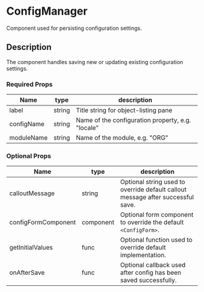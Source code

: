 # ConfigManager
Component used for persisting configuration settings.

## Description
The component handles saving new or updating existing configuration settings. 

### Required Props
Name | type | description
--- | --- | ---
label | string | Title string for object-listing pane
configName | string | Name of the configuration property, e.g. "locale"
moduleName | string | Name of the module, e.g. "ORG"

### Optional Props
Name | type | description
--- | --- | ---
calloutMessage | string | Optional string used to override default callout message after successful save.
configFormComponent | component | Optional form component to override the default `<ConfigForm>`.
getInitialValues | func | Optional function used to override default implementation.
onAfterSave | func | Optional callback used after config has been saved successfully. 
